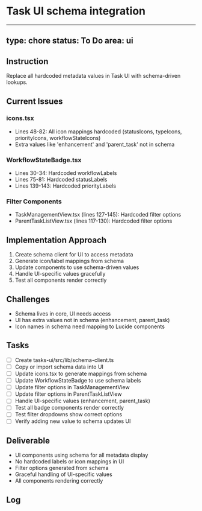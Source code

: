 # Task UI schema integration

---
type: chore
status: To Do
area: ui
---


## Instruction
Replace all hardcoded metadata values in Task UI with schema-driven lookups.

## Current Issues

### icons.tsx
- Lines 48-82: All icon mappings hardcoded (statusIcons, typeIcons, priorityIcons, workflowStateIcons)
- Extra values like 'enhancement' and 'parent_task' not in schema

### WorkflowStateBadge.tsx
- Lines 30-34: Hardcoded workflowLabels
- Lines 75-81: Hardcoded statusLabels
- Lines 139-143: Hardcoded priorityLabels

### Filter Components
- TaskManagementView.tsx (lines 127-145): Hardcoded filter options
- ParentTaskListView.tsx (lines 117-130): Hardcoded filter options

## Implementation Approach

1. Create schema client for UI to access metadata
2. Generate icon/label mappings from schema
3. Update components to use schema-driven values
4. Handle UI-specific values gracefully
5. Test all components render correctly

## Challenges
- Schema lives in core, UI needs access
- UI has extra values not in schema (enhancement, parent_task)
- Icon names in schema need mapping to Lucide components

## Tasks
- [ ] Create tasks-ui/src/lib/schema-client.ts
- [ ] Copy or import schema data into UI
- [ ] Update icons.tsx to generate mappings from schema
- [ ] Update WorkflowStateBadge to use schema labels
- [ ] Update filter options in TaskManagementView
- [ ] Update filter options in ParentTaskListView
- [ ] Handle UI-specific values (enhancement, parent_task)
- [ ] Test all badge components render correctly
- [ ] Test filter dropdowns show correct options
- [ ] Verify adding new value to schema updates UI

## Deliverable
- UI components using schema for all metadata display
- No hardcoded labels or icon mappings in UI
- Filter options generated from schema
- Graceful handling of UI-specific values
- All components rendering correctly

## Log
